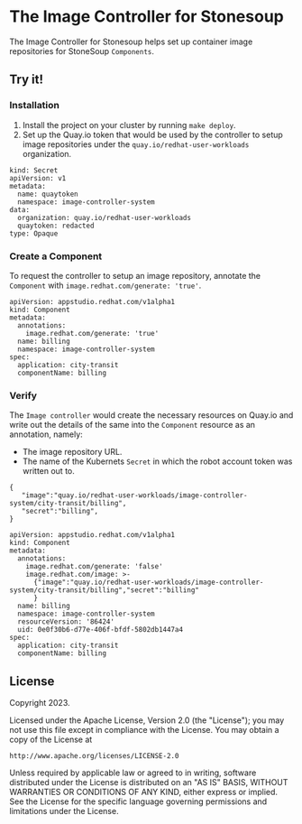 # The Image Controller for Stonesoup
The Image Controller for Stonesoup helps set up container image repositories for StoneSoup `Components`. 

## Try it!

### Installation

1. Install the project on your cluster by running `make deploy`. 
2. Set up the Quay.io token that would be used by the controller to setup image repositories under the `quay.io/redhat-user-workloads` organization.

```
kind: Secret
apiVersion: v1
metadata:
  name: quaytoken
  namespace: image-controller-system
data:
  organization: quay.io/redhat-user-workloads
  quaytoken: redacted
type: Opaque
```


### Create a Component

To request the controller to setup an image repository, annotate the `Component` with `image.redhat.com/generate: 'true'`.


```
apiVersion: appstudio.redhat.com/v1alpha1
kind: Component
metadata:
  annotations:
    image.redhat.com/generate: 'true'
  name: billing
  namespace: image-controller-system
spec:
  application: city-transit
  componentName: billing
```

### Verify 

The `Image controller` would create the necessary resources on Quay.io and write out the details of the same into the `Component` resource as an annotation, namely: 

* The image repository URL.
* The name of the Kubernets `Secret` in which the robot account token was written out to.

```
{
   "image":"quay.io/redhat-user-workloads/image-controller-system/city-transit/billing",
   "secret":"billing",
}
```

```
apiVersion: appstudio.redhat.com/v1alpha1
kind: Component
metadata:
  annotations:
    image.redhat.com/generate: 'false'
    image.redhat.com/image: >-
      {"image":"quay.io/redhat-user-workloads/image-controller-system/city-transit/billing","secret":"billing"
      }
  name: billing
  namespace: image-controller-system
  resourceVersion: '86424'
  uid: 0e0f30b6-d77e-406f-bfdf-5802db1447a4
spec:
  application: city-transit
  componentName: billing
```

## License

Copyright 2023.

Licensed under the Apache License, Version 2.0 (the "License");
you may not use this file except in compliance with the License.
You may obtain a copy of the License at

    http://www.apache.org/licenses/LICENSE-2.0

Unless required by applicable law or agreed to in writing, software
distributed under the License is distributed on an "AS IS" BASIS,
WITHOUT WARRANTIES OR CONDITIONS OF ANY KIND, either express or implied.
See the License for the specific language governing permissions and
limitations under the License.


